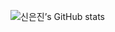 ![신은진’s GitHub stats](https://github-readme-stats.vercel.app/api?username=ShinEunJin&show_icons=true&theme=dark)
